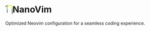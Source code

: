 <h1 align="center" style="display: flex; align-items: center;">
  <img width="23" align="center" src="/images/nanovim_logo.svg" />
  NanoVim
</h1>

Optimized Neovim configuration for a seamless coding experience. 
